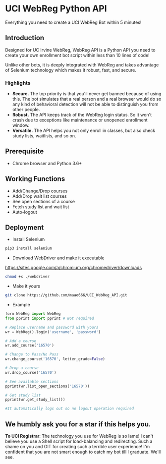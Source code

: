 # UCI WebReg Python API

Everything you need to create a UCI WebReg Bot within 5 minutes!

## Introduction
Designed for UC Irvine WebReg, 
WebReg API is a Python API you need to create your own enrollment bot script within less than 10 lines of code!

Unlike other bots, it is deeply integrated with WebReg and takes advantage of Selenium technology
which makes it robust, fast, and secure. 

### Highlights
* **Secure.** The top priority is that you'll never get banned because of using this. 
The bot simulates that a real person and a real browser would do so any kind of behavioral detection will not be able to distinguish you from other people.
* **Robust.** The API keeps track of the WebReg login status. So it won't crash due to exceptions like maintenance or unopened enrollment window. 
* **Versatile.** The API helps you not only enroll in classes, but also check study lists, waitlists, and so on.

## Prerequisite

* Chrome browser and Python 3.6+

## Working Functions

* Add/Change/Drop courses
* Add/Drop wait list courses
* See open sections of a course
* Fetch study list and wait list
* Auto-logout

## Deployment

* Install Selenium

```bash
pip3 install selenium
```

* Download WebDriver and make it executable

<https://sites.google.com/a/chromium.org/chromedriver/downloads>

```bash
chmod +x ./webdriver
```

* Make it yours

```bash
git clone https://github.com/maao666/UCI_WebReg_API.git
```

* Example

```python
form WebReg import WebReg
from pprint import pprint # Not required

# Replace username and password with yours
wr = WebReg().login('username', 'password')

# Add a course
wr.add_course('16570')

# Change to Pass/No Pass
wr.change_course('16570', letter_grade=False)

# Drop a course
wr.drop_course('16570')

# See available sections
pprint(wr.list_open_sections('16570'))

# Get study list
pprint(wr.get_study_list())

#It automatically logs out so no logout operation required
```

## We humbly ask you for a star if this helps you.

**To UCI Registrar**: The technology you use for WebReg is so lame! I can't believe you use a Shell script for load-balancing and redirecting. Such a shame on you and OIT for creating such a terrible user experience! I'm confident that you are not smart enough to catch my bot till I graduate. We'll see.
